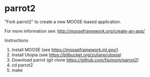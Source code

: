 parrot2
=====

"Fork parrot2" to create a new MOOSE-based application.

For more information see: http://mooseframework.org/create-an-app/

Instructions

1. Install MOOSE (see https://mooseframework.inl.gov/)
2. Install Utopia (see https://bitbucket.org/zulianp/utopia)
4. Download parrot (git clone https://github.com/favinom/parrot2)
5. cd parrot2
6. make
